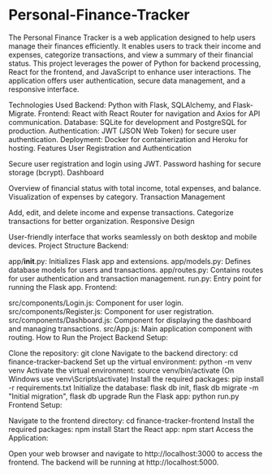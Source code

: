 # Personal-Finance-Tracker
The Personal Finance Tracker is a web application designed to help users manage their finances efficiently. It enables users to track their income and expenses, categorize transactions, and view a summary of their financial status. This project leverages the power of Python for backend processing, React for the frontend, and JavaScript to enhance user interactions. The application offers user authentication, secure data management, and a responsive interface.

Technologies Used
Backend: Python with Flask, SQLAlchemy, and Flask-Migrate.
Frontend: React with React Router for navigation and Axios for API communication.
Database: SQLite for development and PostgreSQL for production.
Authentication: JWT (JSON Web Token) for secure user authentication.
Deployment: Docker for containerization and Heroku for hosting.
Features
User Registration and Authentication

Secure user registration and login using JWT.
Password hashing for secure storage (bcrypt).
Dashboard

Overview of financial status with total income, total expenses, and balance.
Visualization of expenses by category.
Transaction Management

Add, edit, and delete income and expense transactions.
Categorize transactions for better organization.
Responsive Design

User-friendly interface that works seamlessly on both desktop and mobile devices.
Project Structure
Backend:

app/__init__.py: Initializes Flask app and extensions.
app/models.py: Defines database models for users and transactions.
app/routes.py: Contains routes for user authentication and transaction management.
run.py: Entry point for running the Flask app.
Frontend:

src/components/Login.js: Component for user login.
src/components/Register.js: Component for user registration.
src/components/Dashboard.js: Component for displaying the dashboard and managing transactions.
src/App.js: Main application component with routing.
How to Run the Project
Backend Setup:

Clone the repository: git clone <repository-url>
Navigate to the backend directory: cd finance-tracker-backend
Set up the virtual environment: python -m venv venv
Activate the virtual environment: source venv/bin/activate (On Windows use venv\Scripts\activate)
Install the required packages: pip install -r requirements.txt
Initialize the database: flask db init, flask db migrate -m "Initial migration", flask db upgrade
Run the Flask app: python run.py
Frontend Setup:

Navigate to the frontend directory: cd finance-tracker-frontend
Install the required packages: npm install
Start the React app: npm start
Access the Application:

Open your web browser and navigate to http://localhost:3000 to access the frontend.
The backend will be running at http://localhost:5000.

